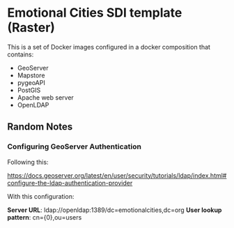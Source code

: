 # Emotional Cities SDI template (Raster)

This is a set of Docker images configured in a docker composition that contains:

- GeoServer
- Mapstore
- pygeoAPI
- PostGIS
- Apache web server
- OpenLDAP


## Random Notes

### Configuring GeoServer Authentication

Following this:

https://docs.geoserver.org/latest/en/user/security/tutorials/ldap/index.html#configure-the-ldap-authentication-provider

With this configuration:

**Server URL**: ldap://openldap:1389/dc=emotionalcities,dc=org
**User lookup pattern**: cn={0},ou=users